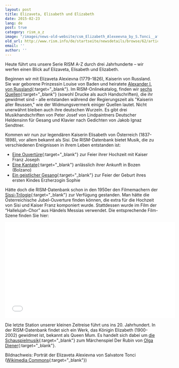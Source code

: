 ```yaml
---
layout: post
title: Elizaveta, Elisabeth und Elizabeth
date: 2015-02-23
lang: de
post: true
category: rism_a_z
image: "/images/news-old-website/csm_Elizabeth_Alexeevna_by_S.Tonci__after_1801__Russian_museum__c628b95cd5.jpg"
old_url: http://www.rism.info/de/startseite/newsdetails/browse/62/article/64/rism-from-a-z-elizaveta-elisabeth-and-elizabeth.html
email: ''
author: ''
---
```



Heute führt uns unsere Serie RISM A-Z durch drei Jahrhunderte – wir werfen einen Blick auf Elizaveta, Elisabeth und Elizabeth.

Beginnen wir mit Elizaveta Alexievna (1779-1826), Kaiserin von Russland. Sie war geborene Prinzessin Louise von Baden und heiratete [Alexander I. von Russland](https://opac.rism.info/search?View=rism&q=Aleksandr+I+Imperator+Rossii){:target="_blank"}. Im RISM-Onlinekatalog, finden wir [sechs Quellen](https://opac.rism.info/search?View=rism&q=Elizaveta+Alexievna){:target="_blank"} (sowohl Drucke als auch Handschriften), die ihr gewidmet sind - alle entstanden während der Regierungszeit als "Kaiserin aller Reussen," wie der Widmungsvermerk einiger Quellen lautet. Nicht unerwähnt bleiben auch ihre deutschen Wurzeln. Es gibt drei Musikhandschriften von Peter Josef von Lindpaintners Deutscher Heldensinn für Gesang und Klavier nach Gedichten von Jakob Ignaz Sendtner.

Kommen wir nun zur legendären Kaiserin Elisabeth von Österreich (1837-1898), vor allem bekannt als Sisi. Die RISM-Datenbank bietet Musik, die zu verschiedenen Ereignissen in ihrem Leben entstanden ist:

- [Eine Ouvertüre](https://opac.rism.info/search?id=250013813&db=251&View=rism){:target="_blank"} zur Feier ihrer Hochzeit mit Kaiser Franz Joseph
- [Eine Kantate](https://opac.rism.info/search?id=652000049&db=251&View=rism){:target="_blank"} anlässlich ihrer Ankunft in Bozen (Bolzano)
- [Ein geistlicher Gesang](https://opac.rism.info/search?id=600160338&db=251&View=rism){:target="_blank"} zur Feier der Geburt ihres ersten Kindes Erzherzogin Sophie

Hätte doch die RISM-Datenbank schon in den 1950er den Filmemachern der [Sissi-Trilogie](http://www.imdb.com/title/tt0048624/?ref_=fn_al_tt_1){:target="_blank"} zur Verfügung gestanden. Man hätte die Österreichische Jubel-Ouverture finden können, die extra für die Hochzeit von Sisi und Kaiser Franz komponiert wurde. Stattdessen wurde im Film der “Hallelujah-Chor” aus Händels Messias verwendet. Die entsprechende Film-Szene finden Sie hier:

<iframe width="560" height="315" src="//www.youtube.com/embed/8IErjmH0h4A" frameborder="0" allowfullscreen></iframe>



Die letzte Station unserer kleinen Zeitreise führt uns ins 20. Jahrhundert. In der RISM-Datenbank findet sich ein Werk, das Königin Elizabeth (1900-2002) gewidmet ist, bekannt als Queen Mum. Es handelt sich dabei um [die Schauspielmusik](https://opac.rism.info/search?id=400150247&db=251&View=rism){:target="_blank"} zum Märchenspiel Der Rubin von [Olga Diener](http://www.rism.info/de/startseite/newsdetails/select/self_representation/article/64/rism-a-z-olga-diener.html){:target="_blank"}.



Bildnachweis: Porträt der Elizaveta Alexievna von Salvatore Tonci ([Wikimedia Commons](http://commons.wikimedia.org/wiki/File:Elizabeth_Alexeevna_by_S.Tonci_%28after_1801,_Russian_museum%29.jpg){:target="_blank"})

